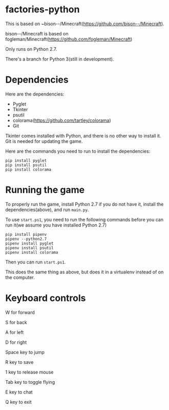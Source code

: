 # factories-python
This is based on ~bison--/Minecraft(https://github.com/bison--/Minecraft).

bison--/Minecraft is based on fogleman/Minecraft(https://github.com/fogleman/Minecraft)

Only runs on Python 2.7.

There's a branch for Python 3(still in development).

# Dependencies
Here are the dependencies:
- Pyglet
- Tkinter
- psutil
- colorama(https://github.com/tartley/colorama)
- Git

Tkinter comes installed with Python, and there is no other way to install it. Git is needed for updating the game.

Here are the commands you need to run to install the dependencies:

```
pip install pyglet
pip install psutil
pip install colorama
```
# Running the game

To properly run the game, install Python 2.7 if you do not have it, install the dependencies(above), and run ```main.py```.

To use ```start.ps1```, you need to run the following commands before you can run it(we assume you have installed Python 2.7)

```
pip install pipenv
pipenv --python2.7
pipenv install pyglet
pipenv install psutil
pipenv install colorama
```

Then you can run ```start.ps1```.

This does the same thing as above, but does it in a virtualenv instead of on the computer.
# Keyboard controls
W for forward

S for back

A for left

D for right

Space key to jump

R key to save

1 key to release mouse

Tab key to toggle flying

E key to chat

Q key to exit

